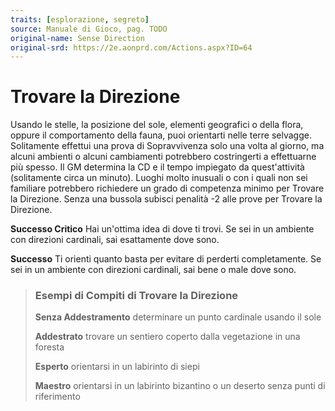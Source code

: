 ```yaml
---
traits: [esplorazione, segreto]
source: Manuale di Gioco, pag. TODO
original-name: Sense Direction
original-srd: https://2e.aonprd.com/Actions.aspx?ID=64
---
```


# Trovare la Direzione

Usando le stelle, la posizione del sole, elementi geografici o della flora,
oppure il comportamento della fauna, puoi orientarti nelle terre selvagge.
Solitamente effettui una prova di Sopravvivenza solo una volta al giorno, ma
alcuni ambienti o alcuni cambiamenti potrebbero costringerti a effettuarne più
spesso. Il GM determina la CD e il tempo impiegato da quest'attività
(solitamente circa un minuto). Luoghi molto inusuali o con i quali non sei
familiare potrebbero richiedere un grado di competenza minimo per Trovare la
Direzione. Senza una bussola subisci penalità -2 alle prove per Trovare la
Direzione.

**Successo Critico** Hai un'ottima idea di dove ti trovi. Se sei in un ambiente
con direzioni cardinali, sai esattamente dove sono.

**Successo** Ti orienti quanto basta per evitare di perderti completamente. Se
sei in un ambiente con direzioni cardinali, sai bene o male dove sono.

> ### Esempi di Compiti di Trovare la Direzione
>
> **Senza Addestramento** determinare un punto cardinale usando il sole
>
> **Addestrato** trovare un sentiero coperto dalla vegetazione in una foresta
>
> **Esperto** orientarsi in un labirinto di siepi
>
> **Maestro** orientarsi in un labirinto bizantino o un deserto senza punti di
> riferimento

